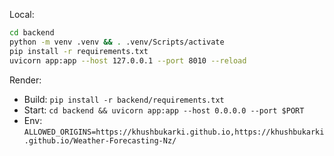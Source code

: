 Local:
```bash
cd backend
python -m venv .venv && . .venv/Scripts/activate
pip install -r requirements.txt
uvicorn app:app --host 127.0.0.1 --port 8010 --reload
```
Render:
- Build: `pip install -r backend/requirements.txt`
- Start: `cd backend && uvicorn app:app --host 0.0.0.0 --port $PORT`
- Env: `ALLOWED_ORIGINS=https://khushbukarki.github.io,https://khushbukarki.github.io/Weather-Forecasting-Nz/`
